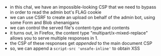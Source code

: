 - in this chal, we have an impossible-looking CSP that we need to bypass in order to read the admin bot's FLAG cookie
- we can use CSRF to create an upload on behalf of the admin bot, using some Form and Blob shenanigans
- we can control the served file's content-type and contents
- it turns out, in Firefox, the content type "multipart/x-mixed-replace" allows you to serve multiple responses in 1.
- the CSP of these responses get *appended* to the main document CSP
- so, we can append a `script-src 'unsafe-inline'` to obtain XSS

